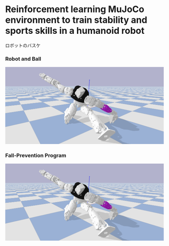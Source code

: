 # Reinforcement learning MuJoCo environment to train stability and sports skills in a humanoid robot
ロボットのバスケ

### Robot and Ball
![Ball and robot](https://github.com/etorobot/DRL-Sports-HumanoidRobot-Bullet/blob/main/pictures/Pybullet_Split.png)

### Fall-Prevention Program
![Robot in Split](https://github.com/etorobot/DRL-Sports-HumanoidRobot-Bullet/blob/main/pictures/Pybullet_Split.png)
